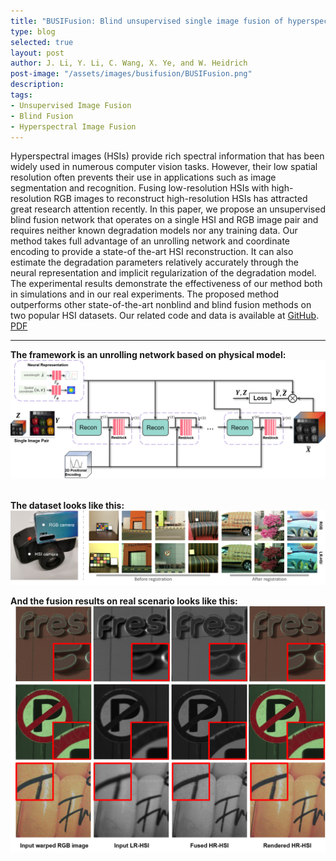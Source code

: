 ```yaml
---
title: "BUSIFusion: Blind unsupervised single image fusion of hyperspectral and rgb images"
type: blog
selected: true
layout: post
author: J. Li, Y. Li, C. Wang, X. Ye, and W. Heidrich
post-image: "/assets/images/busifusion/BUSIFusion.png"
description:  
tags:
- Unsupervised Image Fusion
- Blind Fusion
- Hyperspectral Image Fusion
---
```


Hyperspectral images (HSIs) provide rich spectral information that has been widely used in numerous computer vision tasks. However, their low spatial resolution often prevents their use in applications such as image segmentation and recognition. Fusing low-resolution HSIs with high-resolution RGB images to reconstruct high-resolution HSIs has attracted great research attention recently. In this paper, we propose an unsupervised blind fusion network that operates on a single HSI and RGB image pair and requires neither known degradation models nor any training data. Our method takes full advantage of an unrolling network and coordinate encoding to provide a state-of the-art HSI reconstruction. It can also estimate the degradation parameters relatively accurately through the neural representation and implicit regularization of the degradation model. The experimental results demonstrate the effectiveness of our method both in simulations and in our real experiments. The proposed method outperforms other state-of-the-art nonblind and blind fusion methods on two popular HSI datasets. Our related code and data is available at <a href="https://github.com/CPREgroup/Real-Spec-RGB-Fusion" target="_blank">GitHub</a>. <a href="https://ieeexplore.ieee.org/stamp/stamp.jsp?tp=&arnumber=10037221" target="_blank">PDF</a>

---

**The framework is an unrolling network based on physical model:**<br>
![structure](/assets/images/busifusion/structure.png)
<br><br>

**The dataset looks like this:**<br>
![structure](/assets/images/busifusion/datasample.png)

**And the fusion results on real scenario looks like this:**<br>
![structure](/assets/images/busifusion/realdata.png)

